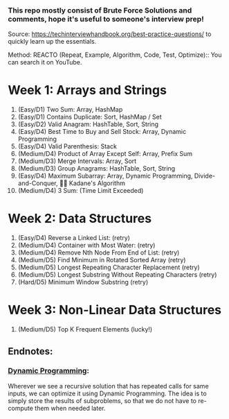 ### This repo mostly consist of Brute Force Solutions and comments, hope it's useful to someone's interview prep!

Source: https://techinterviewhandbook.org/best-practice-questions/ to quickly learn up the essentials.

Method: REACTO (Repeat, Example, Algorithm, Code, Test, Optimize):: You can search it on YouTube.

# Week 1: Arrays and Strings
1. (Easy/D1) Two Sum:                                Array, HashMap
2. (Easy/D1) Contains Duplicate:                     Sort, HashMap / Set
3. (Easy/D2) Valid Anagram:                          HashTable, Sort, String
4. (Easy/D4) Best Time to Buy and Sell Stock:        Array, Dynamic Programming
5. (Easy/D4) Valid Parenthesis:                      Stack
6. (Medium/D4) Product of Array Except Self:         Array, Prefix Sum
7. (Medium/D3) Merge Intervals:                      Array, Sort
8. (Medium/D3) Group Anagrams:                       HashTable, Sort, String
9. (Easy/D4) Maximum Subarray:                       Array, Dynamic Programming, Divide-and-Conquer, 🧙‍♂️ Kadane's Algorithm
10. (Medium/D4) 3 Sum:                               (Time Limit Exceeded)

# Week 2: Data Structures
1. (Easy/D4) Reverse a Linked List:                   (retry)
2. (Medium/D4) Container with Most Water:             (retry)
3. (Medium/D4) Remove Nth Node From End of List:      (retry)
4. (Medium/D5) Find Minimum in Rotated Sorted Array   (retry)
5. (Medium/D5) Longest Repeating Character Replacement  (retry)
6. (Medium/D5) Longest Substring Without Repeating Characters (retry)
7. (Hard/D5) Minimum Window Substring                 (retry)

# Week 3: Non-Linear Data Structures
1. (Medium/D5) Top K Frequent Elements                (lucky!)


## Endnotes:
### [Dynamic Programming](https://www.geeksforgeeks.org/dynamic-programming/):
Wherever we see a recursive solution that has repeated calls for same inputs, we can optimize it using Dynamic Programming. The idea is to simply store the results of subproblems, so that we do not have to re-compute them when needed later.

